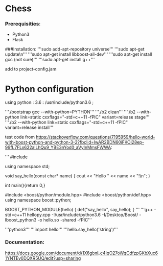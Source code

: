 # Chess

### Prerequisities:
- Python3
- Flask


###Installation:
'''sudo add-apt-repository universe'''
'''sudo apt-get update\n'''
'''sudo apt-get install libboost-all-dev'''
'''sudo apt-get install gcc (not sure)'''
'''sudo apt-get install g++'''

add to project-config.jam

# Python configuration

using python : 3.6 : /usr/include/python3.6 ;


'''./bootstrap gcc --with-python=PYTHON'''
'''./b2 clean'''
'''./b2 --with-python link=static cxxflags="-std=c++11 -fPIC" variant=release stage'''
'''./b2 --with-python link=static cxxflags="-std=c++11 -fPIC" variant=release install'''

test code from https://stackoverflow.com/questions/7195959/hello-world-with-boost-python-and-python-3-2?fbclid=IwAR2BDN60iFKOi28ep-99fL7FLx622alLhQu9_YBE3nYod0_aVylnMmsFWWA:

'''
#include <iostream>

using namespace std;

void say_hello(const char* name) {
    cout << "Hello " <<  name << "!\n";
}

int main(){return 0;}

#include <boost/python/module.hpp>
#include <boost/python/def.hpp>
using namespace boost::python;

BOOST_PYTHON_MODULE(hello)
{
    def("say_hello", say_hello);
}
'''
'''g++ -std=c++11 hellopy.cpp -I/usr/include/python3.6 -I/Desktop/Boost/ -lboost_python3  -o hello.so -shared -fPIC'''

'''python3'''
'''import hello'''
'''hello.say_hello('string')'''



### Documentation:
https://docs.google.com/document/d/1X6gbnl_c4IqO27oWqCdfzpGKbXuc61YNTEv0DQXR5UQ/edit?usp=sharing
